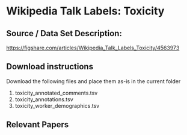 # Wikipedia Talk Labels: Toxicity

## Source / Data Set Description:
<https://figshare.com/articles/Wikipedia_Talk_Labels_Toxicity/4563973>

## Download instructions

Download the following files and place them as-is in the current folder

1. toxicity_annotated_comments.tsv
2. toxicity_annotations.tsv
3. toxicity_worker_demographics.tsv

## Relevant Papers
